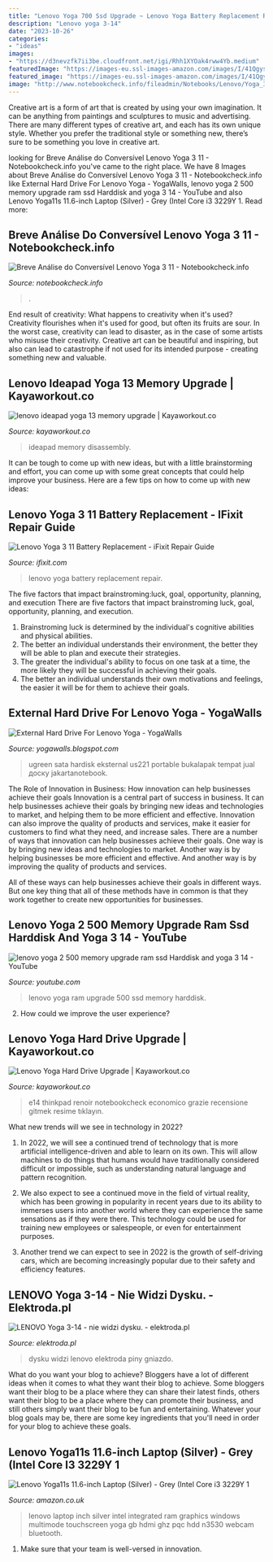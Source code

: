 ```yaml
---
title: "Lenovo Yoga 700 Ssd Upgrade ~ Lenovo Yoga Battery Replacement Repair"
description: "Lenovo yoga 3-14"
date: "2023-10-26"
categories:
- "ideas"
images:
- "https://d3nevzfk7ii3be.cloudfront.net/igi/Rhh1XYOak4rww4Yb.medium"
featuredImage: "https://images-eu.ssl-images-amazon.com/images/I/41QgyswW6cL._AC_UL160_SR160,160_.jpg"
featured_image: "https://images-eu.ssl-images-amazon.com/images/I/41QgyswW6cL._AC_UL160_SR160,160_.jpg"
image: "http://www.notebookcheck.info/fileadmin/Notebooks/Lenovo/Yoga_3_11_80J8001WGE/Len_Yoga3_11_51.jpg"
---
```



Creative art is a form of art that is created by using your own imagination. It can be anything from paintings and sculptures to music and advertising. There are many different types of creative art, and each has its own unique style. Whether you prefer the traditional style or something new, there’s sure to be something you love in creative art.

	

		
looking for Breve Análise do Conversível Lenovo Yoga 3 11 - Notebookcheck.info you've came to the right place. We have 8 Images about Breve Análise do Conversível Lenovo Yoga 3 11 - Notebookcheck.info like External Hard Drive For Lenovo Yoga - YogaWalls, lenovo yoga 2 500 memory upgrade ram ssd Harddisk and yoga 3 14 - YouTube and also Lenovo Yoga11s 11.6-inch Laptop (Silver) - Grey (Intel Core i3 3229Y 1. Read more:
		
    
## Breve Análise Do Conversível Lenovo Yoga 3 11 - Notebookcheck.info

<img loading=lazy src="http://www.notebookcheck.info/fileadmin/Notebooks/Lenovo/Yoga_3_11_80J8001WGE/Len_Yoga3_11_51.jpg" onerror="this.onerror=null;this.src='https://tse3.mm.bing.net/th?id=OIP.wQcb7tK71-1EvrvOVymOkAHaFj&amp;pid=15.1';" alt="Breve Análise do Conversível Lenovo Yoga 3 11 - Notebookcheck.info">

_Source: notebookcheck.info_

>. 

	

End result of creativity: What happens to creativity when it's used?
Creativity flourishes when it's used for good, but often its fruits are sour. In the worst case, creativity can lead to disaster, as in the case of some artists who misuse their creativity. Creative art can be beautiful and inspiring, but also can lead to catastrophe if not used for its intended purpose - creating something new and valuable.

    
## Lenovo Ideapad Yoga 13 Memory Upgrade | Kayaworkout.co

<img loading=lazy src="https://i1.wp.com/1.bp.blogspot.com/-j396JtIGg00/ULJSFjBKYEI/AAAAAAAAemk/rx9YLW1iS58/s1600/IMG_20121124_191325.jpg?resize=1060%2C795" onerror="this.onerror=null;this.src='https://tse3.mm.bing.net/th?id=OIP.LTCHOjRsk_jBlJ6ipqYg_gHaFj&amp;pid=15.1';" alt="lenovo ideapad yoga 13 memory upgrade | Kayaworkout.co">

_Source: kayaworkout.co_

>ideapad memory disassembly. 

	

It can be tough to come up with new ideas, but with a little brainstorming and effort, you can come up with some great concepts that could help improve your business. Here are a few tips on how to come up with new ideas: 

    
## Lenovo Yoga 3 11 Battery Replacement - IFixit Repair Guide

<img loading=lazy src="https://d3nevzfk7ii3be.cloudfront.net/igi/Rhh1XYOak4rww4Yb.medium" onerror="this.onerror=null;this.src='https://tse2.mm.bing.net/th?id=OIP.OVzsco3RGYAMr7JdV9RlQwHaFj&amp;pid=15.1';" alt="Lenovo Yoga 3 11 Battery Replacement - iFixit Repair Guide">

_Source: ifixit.com_

>lenovo yoga battery replacement repair. 

	

The five factors that impact brainstroming:luck, goal, opportunity, planning, and execution
There are five factors that impact brainstroming luck, goal, opportunity, planning, and execution. 
1. Brainstroming luck is determined by the individual's cognitive abilities and physical abilities. 
2. The better an individual understands their environment, the better they will be able to plan and execute their strategies. 
3. The greater the individual's ability to focus on one task at a time, the more likely they will be successful in achieving their goals. 
4. The better an individual understands their own motivations and feelings, the easier it will be for them to achieve their goals. 

    
## External Hard Drive For Lenovo Yoga - YogaWalls

<img loading=lazy src="https://ph-test-11.slatic.net/p/9362ca654ff388dc6fcd387a4b258680.jpg" onerror="this.onerror=null;this.src='https://tse3.mm.bing.net/th?id=OIP.k2LKZU_ziNxvzTh6SyWGgAHaHa&amp;pid=15.1';" alt="External Hard Drive For Lenovo Yoga - YogaWalls">

_Source: yogawalls.blogspot.com_

>ugreen sata hardisk eksternal us221 portable bukalapak tempat jual доску jakartanotebook. 

	

The Role of Innovation in Business: How innovation can help businesses achieve their goals
Innovation is a central part of success in business. It can help businesses achieve their goals by bringing new ideas and technologies to market, and helping them to be more efficient and effective. Innovation can also improve the quality of products and services, make it easier for customers to find what they need, and increase sales.
There are a number of ways that innovation can help businesses achieve their goals. One way is by bringing new ideas and technologies to market. Another way is by helping businesses be more efficient and effective. And another way is by improving the quality of products and services.

All of these ways can help businesses achieve their goals in different ways. But one key thing that all of these methods have in common is that they work together to create new opportunities for businesses.

    
## Lenovo Yoga 2 500 Memory Upgrade Ram Ssd Harddisk And Yoga 3 14 - YouTube

<img loading=lazy src="https://i.ytimg.com/vi/avAnBSGUdC4/maxresdefault.jpg" onerror="this.onerror=null;this.src='https://tse3.mm.bing.net/th?id=OIP.FOeaR07oLqB3v5ivnquV_gHaEK&amp;pid=15.1';" alt="lenovo yoga 2 500 memory upgrade ram ssd Harddisk and yoga 3 14 - YouTube">

_Source: youtube.com_

>lenovo yoga ram upgrade 500 ssd memory harddisk. 

	

2. How could we improve the user experience?

    
## Lenovo Yoga Hard Drive Upgrade | Kayaworkout.co

<img loading=lazy src="https://www.notebookcheck.net/fileadmin/_processed_/b/1/csm_DSC_0032_5d71ca0d6f.jpg" onerror="this.onerror=null;this.src='https://tse4.mm.bing.net/th?id=OIP.pw_pqtSgcW6pDshEuBFFfQHaE8&amp;pid=15.1';" alt="Lenovo Yoga Hard Drive Upgrade | Kayaworkout.co">

_Source: kayaworkout.co_

>e14 thinkpad renoir notebookcheck economico grazie recensione gitmek resime tıklayın. 

	

What new trends will we see in technology in 2022?
1. In 2022, we will see a continued trend of technology that is more artificial intelligence-driven and able to learn on its own. This will allow machines to do things that humans would have traditionally considered difficult or impossible, such as understanding natural language and pattern recognition.
2. We also expect to see a continued move in the field of virtual reality, which has been growing in popularity in recent years due to its ability to immerses users into another world where they can experience the same sensations as if they were there. This technology could be used for training new employees or salespeople, or even for entertainment purposes.

3. Another trend we can expect to see in 2022 is the growth of self-driving cars, which are becoming increasingly popular due to their safety and efficiency features.

    
## LENOVO Yoga 3-14 - Nie Widzi Dysku. - Elektroda.pl

<img loading=lazy src="https://obrazki.elektroda.pl/7382968400_1553456677.jpeg" onerror="this.onerror=null;this.src='https://tse1.mm.bing.net/th?id=OIP.jx4moEOvYPnvFjvfhZNsVQHaJ4&amp;pid=15.1';" alt="LENOVO Yoga 3-14 - nie widzi dysku. - elektroda.pl">

_Source: elektroda.pl_

>dysku widzi lenovo elektroda piny gniazdo. 

	

What do you want your blog to achieve?
Bloggers have a lot of different ideas when it comes to what they want their blog to achieve. Some bloggers want their blog to be a place where they can share their latest finds, others want their blog to be a place where they can promote their business, and still others simply want their blog to be fun and entertaining. Whatever your blog goals may be, there are some key ingredients that you'll need in order for your blog to achieve these goals.

    
## Lenovo Yoga11s 11.6-inch Laptop (Silver) - Grey (Intel Core I3 3229Y 1

<img loading=lazy src="https://images-eu.ssl-images-amazon.com/images/I/41QgyswW6cL._AC_UL160_SR160,160_.jpg" onerror="this.onerror=null;this.src='https://tse2.mm.bing.net/th?id=OIP.T0IUZhQsyxihGrcEsHSGhAAAAA&amp;pid=15.1';" alt="Lenovo Yoga11s 11.6-inch Laptop (Silver) - Grey (Intel Core i3 3229Y 1">

_Source: amazon.co.uk_

>lenovo laptop inch silver intel integrated ram graphics windows multimode touchscreen yoga gb hdmi ghz pqc hdd n3530 webcam bluetooth. 

	

1. Make sure that your team is well-versed in innovation.

